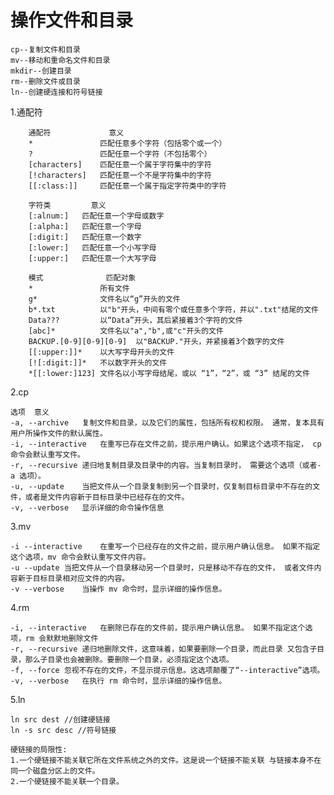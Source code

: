 操作文件和目录
=====

    cp--复制文件和目录
    mv--移动和重命名文件和目录
    mkdir--创建目录
    rm--删除文件或目录
    ln--创建硬连接和符号链接

1.通配符

        通配符             意义
        *               匹配任意多个字符（包括零个或一个）
        ?               匹配任意一个字符（不包括零个）
        [characters]    匹配任意一个属于字符集中的字符
        [!characters]   匹配任意一个不是字符集中的字符
        [[:class:]]     匹配任意一个属于指定字符类中的字符

        字符类         意义
        [:alnum:]   匹配任意一个字母或数字
        [:alpha:]   匹配任意一个字母
        [:digit:]   匹配任意一个数字
        [:lower:]   匹配任意一个小写字母
        [:upper:]   匹配任意一个大写字母

        模式              匹配对象
        *               所有文件
        g*              文件名以“g”开头的文件
        b*.txt          以"b"开头，中间有零个或任意多个字符，并以".txt"结尾的文件
        Data???         以“Data”开头，其后紧接着3个字符的文件
        [abc]*          文件名以"a","b",或"c"开头的文件
        BACKUP.[0-9][0-9][0-9]  以"BACKUP."开头，并紧接着3个数字的文件
        [[:upper:]]*    以大写字母开头的文件
        [![:digit:]]*   不以数字开头的文件
        *[[:lower:]123] 文件名以小写字母结尾，或以 “1”，“2”，或 “3” 结尾的文件

2.cp

    选项  意义
    -a, --archive   复制文件和目录，以及它们的属性，包括所有权和权限。 通常，复本具有用户所操作文件的默认属性。
    -i, --interactive   在重写已存在文件之前，提示用户确认。如果这个选项不指定， cp 命令会默认重写文件。
    -r, --recursive 递归地复制目录及目录中的内容。当复制目录时， 需要这个选项（或者-a 选项）。
    -u, --update    当把文件从一个目录复制到另一个目录时，仅复制目标目录中不存在的文件，或者是文件内容新于目标目录中已经存在的文件。
    -v, --verbose   显示详细的命令操作信息

3.mv

    -i --interactive    在重写一个已经存在的文件之前，提示用户确认信息。 如果不指定这个选项，mv 命令会默认重写文件内容。
    -u --update 当把文件从一个目录移动另一个目录时，只是移动不存在的文件， 或者文件内容新于目标目录相对应文件的内容。
    -v --verbose    当操作 mv 命令时，显示详细的操作信息。

4.rm

    -i, --interactive   在删除已存在的文件前，提示用户确认信息。 如果不指定这个选项，rm 会默默地删除文件
    -r, --recursive 递归地删除文件，这意味着，如果要删除一个目录，而此目录 又包含子目录，那么子目录也会被删除。要删除一个目录，必须指定这个选项。
    -f, --force 忽视不存在的文件，不显示提示信息。这选项颠覆了“--interactive”选项。
    -v, --verbose   在执行 rm 命令时，显示详细的操作信息。

5.ln
    
    ln src dest //创建硬链接
    ln -s src desc //符号链接

    硬链接的局限性:
    1.一个硬链接不能关联它所在文件系统之外的文件。这是说一个链接不能关联 与链接本身不在同一个磁盘分区上的文件。
    2.一个硬链接不能关联一个目录。